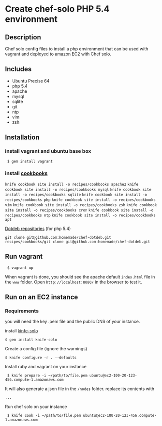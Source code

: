 # Create chef-solo PHP 5.4 environment

## Description

Chef solo config files to install a php environment that can be used with vagrant and deployed to amazon EC2 with Chef solo.

## Includes

* Ubuntu Precise 64
* php 5.4
* apache
* mysql
* sqlite
* git
* ntp
* vim
* zsh

## Installation

### install vagrant and ubuntu base box

 ``` $ gem install vagrant```

### install [cookbooks](https://github.com/opscode-cookbooks/)

```knife cookbook site install -o recipes/cookbooks apache2```
```knife cookbook site install -o recipes/cookbooks mysql```
```knife cookbook site install -o recipes/cookbooks sqlite```
```knife cookbook site install -o recipes/cookbooks php```
```knife cookbook site install -o recipes/cookbooks vim```
```knife cookbook site install -o recipes/cookbooks zsh```
```knife cookbook site install -o recipes/cookbooks cron```
```knife cookbook site install -o recipes/cookbooks ntp```
```knife cookbook site install -o recipes/cookbooks apt```

[Dotdeb repositories](https://github.com/homemade/chef-dotdeb) (for php 5.4)

```git clone git@github.com:homemade/chef-dotdeb.git recipes/cookbooks/git clone git@github.com:homemade/chef-dotdeb.git```

## Run vagrant

``` $ vagrant up```

When vagrant is done, you should see the apache default ```index.html``` file in the ```www``` folder. Open ```http://localhost:8080/``` in the browser to test it.

## Run on an EC2 instance

### Requirements

you will need the key .pem file and the public DNS of your instance.

install [kinfe-solo](https://github.com/matschaffer/knife-solo)

```$ gem install knife-solo```

Create a config file (ignore the warnings)

```$ knife configure -r . --defaults```

Install ruby and vagrant on your instance

``` $ knife prepare -i ~/path/to/file.pem ubuntu@ec2-100-20-123-456.compute-1.amazonaws.com```

It will also generate a json file in the ```/nodes``` folder. replace its contents with

```...```

Run chef solo on your instance

``` $ knife cook -i ~/path/to/file.pem ubuntu@ec2-100-20-123-456.compute-1.amazonaws.com```

